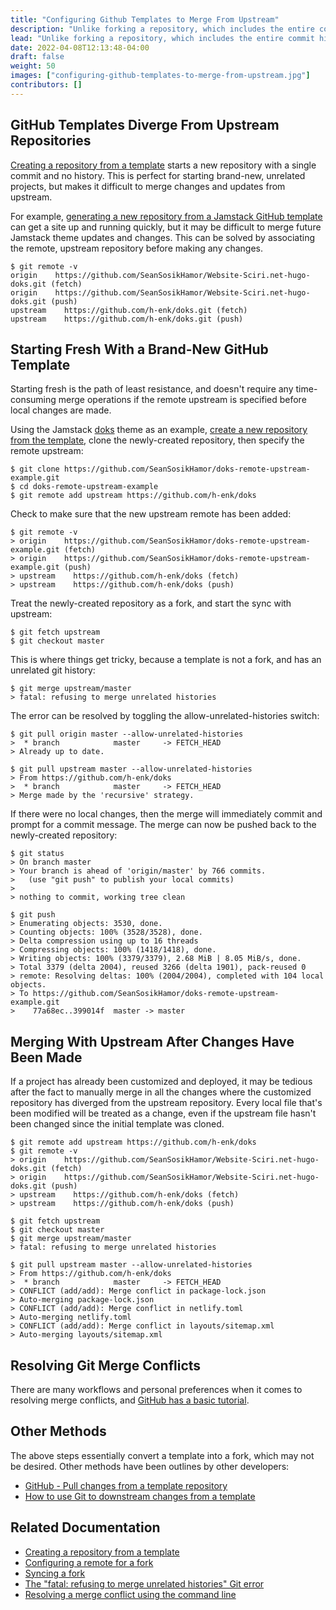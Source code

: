 ```yaml
---
title: "Configuring Github Templates to Merge From Upstream"
description: "Unlike forking a repository, which includes the entire commit history of the parent repository, clicking Use this template on GitHub starts a new repository with a single commit and an unrelated git history."
lead: "Unlike forking a repository, which includes the entire commit history of the parent repository, clicking Use this template on GitHub starts a new repository with a single commit and an unrelated git history."
date: 2022-04-08T12:13:48-04:00
draft: false
weight: 50
images: ["configuring-github-templates-to-merge-from-upstream.jpg"]
contributors: []
---
```


## GitHub Templates Diverge From Upstream Repositories

[Creating a repository from a template](https://docs.github.com/en/enterprise-server/repositories/creating-and-managing-repositories/creating-a-repository-from-a-template) starts a new repository with a single commit and no history. This is perfect for starting brand-new, unrelated projects, but makes it difficult to merge changes and updates from upstream.

For example, [generating a new repository from a Jamstack GitHub template](https://github.com/h-enk/doks/generate) can get a site up and running quickly, but it may be difficult to merge future Jamstack theme updates and changes. This can be solved by associating the remote, upstream repository before making any changes.

```
$ git remote -v
origin    https://github.com/SeanSosikHamor/Website-Sciri.net-hugo-doks.git (fetch)
origin    https://github.com/SeanSosikHamor/Website-Sciri.net-hugo-doks.git (push)
upstream    https://github.com/h-enk/doks.git (fetch)
upstream    https://github.com/h-enk/doks.git (push)
``` 

## Starting Fresh With a Brand-New GitHub Template

Starting fresh is the path of least resistance, and doesn't require any time-consuming merge operations if the remote upstream is specified before local changes are made.

Using the Jamstack [doks](https://github.com/h-enk/doks) theme as an example, [create a new repository from the template](https://github.com/h-enk/doks/generate), clone the newly-created repository, then specify the remote upstream:

```
$ git clone https://github.com/SeanSosikHamor/doks-remote-upstream-example.git
$ cd doks-remote-upstream-example
$ git remote add upstream https://github.com/h-enk/doks
```

Check to make sure that the new upstream remote has been added:

```
$ git remote -v
> origin    https://github.com/SeanSosikHamor/doks-remote-upstream-example.git (fetch)
> origin    https://github.com/SeanSosikHamor/doks-remote-upstream-example.git (push)
> upstream    https://github.com/h-enk/doks (fetch)
> upstream    https://github.com/h-enk/doks (push)
```

Treat the newly-created repository as a fork, and start the sync with upstream:

```
$ git fetch upstream
$ git checkout master
```

This is where things get tricky, because a template is not a fork, and has an unrelated git history:

```
$ git merge upstream/master
> fatal: refusing to merge unrelated histories
```

The error can be resolved by toggling the allow-unrelated-histories switch:

```
$ git pull origin master --allow-unrelated-histories
>  * branch            master     -> FETCH_HEAD
> Already up to date.

$ git pull upstream master --allow-unrelated-histories
> From https://github.com/h-enk/doks
>  * branch            master     -> FETCH_HEAD
> Merge made by the 'recursive' strategy.
```

If there were no local changes, then the merge will immediately commit and prompt for a commit message. The merge can now be pushed back to the newly-created repository:

```
$ git status
> On branch master
> Your branch is ahead of 'origin/master' by 766 commits.
>   (use "git push" to publish your local commits)
> 
> nothing to commit, working tree clean

$ git push
> Enumerating objects: 3530, done.
> Counting objects: 100% (3528/3528), done.
> Delta compression using up to 16 threads
> Compressing objects: 100% (1418/1418), done.
> Writing objects: 100% (3379/3379), 2.68 MiB | 8.05 MiB/s, done.
> Total 3379 (delta 2004), reused 3266 (delta 1901), pack-reused 0
> remote: Resolving deltas: 100% (2004/2004), completed with 104 local objects.
> To https://github.com/SeanSosikHamor/doks-remote-upstream-example.git
>    77a68ec..399014f  master -> master
```

## Merging With Upstream After Changes Have Been Made

If a project has already been customized and deployed, it may be tedious after the fact to manually merge in all the changes where the customized repository has diverged from the upstream repository. Every local file that's been modified will be treated as a change, even if the upstream file hasn't been changed since the initial template was cloned.

```
$ git remote add upstream https://github.com/h-enk/doks
$ git remote -v                                        
> origin    https://github.com/SeanSosikHamor/Website-Sciri.net-hugo-doks.git (fetch)
> origin    https://github.com/SeanSosikHamor/Website-Sciri.net-hugo-doks.git (push)
> upstream    https://github.com/h-enk/doks (fetch)
> upstream    https://github.com/h-enk/doks (push)

$ git fetch upstream
$ git checkout master
$ git merge upstream/master
> fatal: refusing to merge unrelated histories

$ git pull upstream master --allow-unrelated-histories
> From https://github.com/h-enk/doks
>  * branch            master     -> FETCH_HEAD
> CONFLICT (add/add): Merge conflict in package-lock.json
> Auto-merging package-lock.json
> CONFLICT (add/add): Merge conflict in netlify.toml
> Auto-merging netlify.toml
> CONFLICT (add/add): Merge conflict in layouts/sitemap.xml
> Auto-merging layouts/sitemap.xml
```

## Resolving Git Merge Conflicts

There are many workflows and personal preferences when it comes to resolving merge conflicts, and [GitHub has a basic tutorial](https://docs.github.com/en/enterprise-server/pull-requests/collaborating-with-pull-requests/addressing-merge-conflicts/resolving-a-merge-conflict-using-the-command-line).

## Other Methods

The above steps essentially convert a template into a fork, which may not be desired. Other methods have been outlines by other developers:

- [GitHub - Pull changes from a template repository](https://stackoverflow.com/questions/56577184/github-pull-changes-from-a-template-repository)
- [How to use Git to downstream changes from a template](https://medium.com/geekculture/how-to-use-git-to-downstream-changes-from-a-template-9f0de9347cc2) 

## Related Documentation
- [Creating a repository from a template](https://docs.github.com/en/enterprise-server/repositories/creating-and-managing-repositories/creating-a-repository-from-a-template)
- [Configuring a remote for a fork](https://docs.github.com/en/pull-requests/collaborating-with-pull-requests/working-with-forks/configuring-a-remote-for-a-fork)
- [Syncing a fork](https://docs.github.com/en/pull-requests/collaborating-with-pull-requests/working-with-forks/syncing-a-fork)
- [The "fatal: refusing to merge unrelated histories" Git error](https://www.educative.io/edpresso/the-fatal-refusing-to-merge-unrelated-histories-git-error)
- [Resolving a merge conflict using the command line](https://docs.github.com/en/enterprise-server/pull-requests/collaborating-with-pull-requests/addressing-merge-conflicts/resolving-a-merge-conflict-using-the-command-line)
